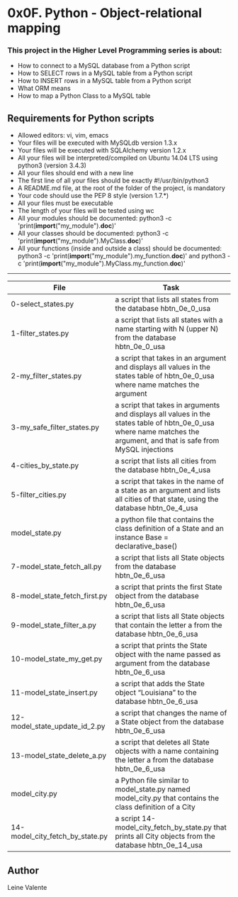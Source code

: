 # 0x0F. Python - Object-relational mapping

### This project in the Higher Level Programming series is about:

 * How to connect to a MySQL database from a Python script
 * How to SELECT rows in a MySQL table from a Python script
 * How to INSERT rows in a MySQL table from a Python script
 * What ORM means
 * How to map a Python Class to a MySQL table

## Requirements for Python scripts
 * Allowed editors: vi, vim, emacs
 * Your files will be executed with MySQLdb version 1.3.x
 * Your files will be executed with SQLAlchemy version 1.2.x
 * All your files will be interpreted/compiled on Ubuntu 14.04 LTS using python3 (version 3.4.3)
 * All your files should end with a new line
 * The first line of all your files should be exactly #!/usr/bin/python3
 * A README.md file, at the root of the folder of the project, is mandatory
 * Your code should use the PEP 8 style (version 1.7.*)
 * All your files must be executable
 * The length of your files will be tested using wc
 * All your modules should be documented: python3 -c 'print(__import__("my_module").__doc__)'
 * All your classes should be documented: python3 -c 'print(__import__("my_module").MyClass.__doc__)'
 * All your functions (inside and outside a class) should be documented: python3 -c 'print(__import__("my_module").my_function.__doc__)' and python3 -c 'print(__import__("my_module").MyClass.my_function.__doc__)'

---
File|Task
---|---
0-select_states.py | a script that lists all states from the database hbtn_0e_0_usa
1-filter_states.py | a script that lists all states with a name starting with N (upper N) from the database hbtn_0e_0_usa
2-my_filter_states.py | a script that takes in an argument and displays all values in the states table of hbtn_0e_0_usa where name matches the argument
3-my_safe_filter_states.py | a script that takes in arguments and displays all values in the states table of hbtn_0e_0_usa where name matches the argument, and that is safe from MySQL injections
4-cities_by_state.py | a script that lists all cities from the database hbtn_0e_4_usa
5-filter_cities.py | a script that takes in the name of a state as an argument and lists all cities of that state, using the database hbtn_0e_4_usa
model_state.py | a python file that contains the class definition of a State and an instance Base = declarative_base()
7-model_state_fetch_all.py | a script that lists all State objects from the database hbtn_0e_6_usa
8-model_state_fetch_first.py | a script that prints the first State object from the database hbtn_0e_6_usa
9-model_state_filter_a.py | a script that lists all State objects that contain the letter a from the database hbtn_0e_6_usa
10-model_state_my_get.py | a script that prints the State object with the name passed as argument from the database hbtn_0e_6_usa
11-model_state_insert.py | a script that adds the State object “Louisiana” to the database hbtn_0e_6_usa
12-model_state_update_id_2.py | a script that changes the name of a State object from the database hbtn_0e_6_usa
13-model_state_delete_a.py | a script that deletes all State objects with a name containing the letter a from the database hbtn_0e_6_usa
model_city.py | a Python file similar to model_state.py named model_city.py that contains the class definition of a City
14-model_city_fetch_by_state.py | a script 14-model_city_fetch_by_state.py that prints all City objects from the database hbtn_0e_14_usa


## Author
Leine Valente